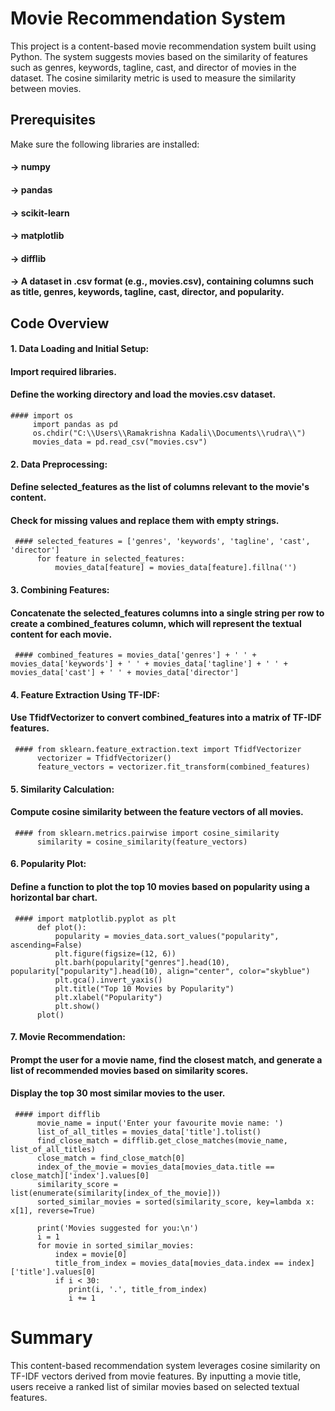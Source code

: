 # Movie Recommendation System
This project is a content-based movie recommendation system built using Python. The system suggests movies based on the similarity of features such as genres, keywords, tagline, cast, and director of movies in the dataset. The cosine similarity metric is used to measure the similarity between movies.

## Prerequisites
Make sure the following libraries are installed:
#### -> numpy
#### -> pandas
#### -> scikit-learn
#### -> matplotlib
#### -> difflib
#### -> A dataset in .csv format (e.g., movies.csv), containing columns such as title, genres, keywords, tagline, cast, director, and popularity.

## Code Overview
#### 1. Data Loading and Initial Setup:
#### Import required libraries.
#### Define the working directory and load the movies.csv dataset.
    #### import os
         import pandas as pd
         os.chdir("C:\\Users\\Ramakrishna Kadali\\Documents\\rudra\\")
         movies_data = pd.read_csv("movies.csv")

#### 2. Data Preprocessing:
#### Define selected_features as the list of columns relevant to the movie's content.
#### Check for missing values and replace them with empty strings.
     #### selected_features = ['genres', 'keywords', 'tagline', 'cast', 'director']
          for feature in selected_features:
              movies_data[feature] = movies_data[feature].fillna('')

#### 3. Combining Features:
#### Concatenate the selected_features columns into a single string per row to create a combined_features column, which will represent the textual content for each movie.
     #### combined_features = movies_data['genres'] + ' ' + movies_data['keywords'] + ' ' + movies_data['tagline'] + ' ' + movies_data['cast'] + ' ' + movies_data['director']

#### 4. Feature Extraction Using TF-IDF:
#### Use TfidfVectorizer to convert combined_features into a matrix of TF-IDF features.
     #### from sklearn.feature_extraction.text import TfidfVectorizer
          vectorizer = TfidfVectorizer()
          feature_vectors = vectorizer.fit_transform(combined_features)

#### 5. Similarity Calculation:
#### Compute cosine similarity between the feature vectors of all movies.
     #### from sklearn.metrics.pairwise import cosine_similarity
          similarity = cosine_similarity(feature_vectors)

#### 6. Popularity Plot:
#### Define a function to plot the top 10 movies based on popularity using a horizontal bar chart.
     #### import matplotlib.pyplot as plt
          def plot():
              popularity = movies_data.sort_values("popularity", ascending=False)
              plt.figure(figsize=(12, 6))
              plt.barh(popularity["genres"].head(10), popularity["popularity"].head(10), align="center", color="skyblue")
              plt.gca().invert_yaxis()
              plt.title("Top 10 Movies by Popularity")
              plt.xlabel("Popularity")
              plt.show()
          plot()

#### 7. Movie Recommendation:
#### Prompt the user for a movie name, find the closest match, and generate a list of recommended movies based on similarity scores.
#### Display the top 30 most similar movies to the user.
     #### import difflib
          movie_name = input('Enter your favourite movie name: ')
          list_of_all_titles = movies_data['title'].tolist()
          find_close_match = difflib.get_close_matches(movie_name, list_of_all_titles)
          close_match = find_close_match[0]
          index_of_the_movie = movies_data[movies_data.title == close_match]['index'].values[0]
          similarity_score = list(enumerate(similarity[index_of_the_movie]))
          sorted_similar_movies = sorted(similarity_score, key=lambda x: x[1], reverse=True)

          print('Movies suggested for you:\n')
          i = 1
          for movie in sorted_similar_movies:
              index = movie[0]
              title_from_index = movies_data[movies_data.index == index]['title'].values[0]
              if i < 30:
                 print(i, '.', title_from_index)
                 i += 1

# Summary
This content-based recommendation system leverages cosine similarity on TF-IDF vectors derived from movie features. By inputting a movie title, users receive a ranked list of similar movies based on selected textual features.
